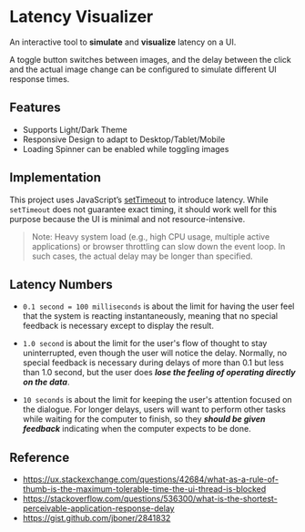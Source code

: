 # Latency Visualizer

An interactive tool to **simulate** and **visualize** latency on a UI.

A toggle button switches between images, and the delay between the click and the actual image change can be configured to simulate different UI response times.

## Features

- Supports Light/Dark Theme
- Responsive Design to adapt to Desktop/Tablet/Mobile
- Loading Spinner can be enabled while toggling images

## Implementation

This project uses JavaScript’s [setTimeout](https://developer.mozilla.org/en-US/docs/Web/API/Window/setTimeout) to introduce latency.
While `setTimeout` does not guarantee exact timing, it should work well for this purpose because the UI is minimal and not resource-intensive.

> Note: Heavy system load (e.g., high CPU usage, multiple active applications) or browser throttling can slow down the event loop. In such cases, the actual delay may be longer than specified.

## Latency Numbers

- `0.1 second = 100 milliseconds` is about the limit for having the user feel that the system is reacting instantaneously, meaning that no special feedback is necessary except to display the result.

- `1.0 second` is about the limit for the user's flow of thought to stay uninterrupted, even though the user will notice the delay. Normally, no special feedback is necessary during delays of more than 0.1 but less than 1.0 second, but the user does ***lose the feeling of operating directly on the data***.

- `10 seconds` is about the limit for keeping the user's attention focused on the dialogue. For longer delays, users will want to perform other tasks while waiting for the computer to finish, so they ***should be given feedback*** indicating when the computer expects to be done.


## Reference
- https://ux.stackexchange.com/questions/42684/what-as-a-rule-of-thumb-is-the-maximum-tolerable-time-the-ui-thread-is-blocked
- https://stackoverflow.com/questions/536300/what-is-the-shortest-perceivable-application-response-delay
- https://gist.github.com/jboner/2841832

